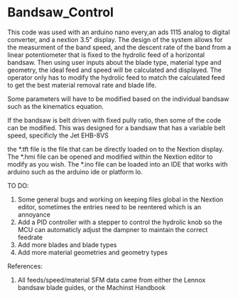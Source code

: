 # Bandsaw_Control
This code was used with an arduino nano every,an ads 1115 analog to digital converter, and a nextion 3.5" display.  The design of the system allows for the measurment of the band speed, and the descent rate of the band from a linear potentiometer that is fixed to the hydrolic feed of a horizontal bandsaw.  Then using user inputs about the blade type, material type and geometry, the ideal feed and speed will be calculated and displayed.  The operator only has to modify the hydrolic feed to match the calculated feed to get the best material removal rate and blade life.

Some parameters will have to be modified based on the individual bandsaw such as the kinematics equation.

If the bandsaw is belt driven with fixed pully ratio, then some of the code can be modified.  This was designed for a bandsaw that has a variable belt speed, specificly the Jet EHB-8VS

the *.tft file is the file that can be directly loaded on to the Nextion display.  The *.hmi file can be opened and modified within the Nextion editor to modify as you wish.  The *.ino file can be loaded into an IDE that works with arduino such as the arduino ide or platform Io.

TO DO:
1) Some general bugs and working on keeping files global in the Nextion editor, sometimes the entries need to be reentered which is an annoyance
2) Add a PID controller with a stepper to control the hydrolic knob so the MCU can automaticly adjust the dampner to maintain the correct feedrate
3) Add more blades and blade types
4) Add more material geometries and geometry types

References:
1) All feeds/speed/material SFM data came from either the Lennox bandsaw blade guides, or the Machinst Handbook
